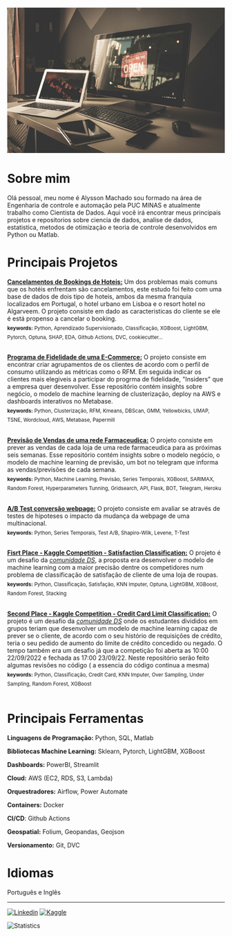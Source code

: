 
[![Image](https://github.com/alyssonvidal/alyssonvidal/blob/main/image.jpg)](https://www.github.com/alyssonvidal/)

# Sobre mim

Olá pessoal, meu nome é Alysson Machado sou formado na área de Engenharia de controle e automação pela PUC MINAS e atualmente trabalho como Cientista de Dados. Aqui você irá encontrar meus principais projetos e repositorios sobre ciencia de dados, analise de dados, estatistica, metodos de otimização e teoria de controle desenvolvidos em Python ou Matlab.<br>

# Principais Projetos

**[Cancelamentos de Bookings de Hoteis:](https://github.com/alyssonvidal/Hotel-Booking-Cancelations#readme)** 
 Um dos problemas mais comuns que os hotéis enfrentam são cancelamentos, este estudo foi feito com uma base de dados de dois tipo de hoteis, ambos da mesma franquia localizados em Portugal, o hotel urbano em Lisboa e o resort hotel no Algarveem. O projeto consiste em dado as caracteristicas do cliente se ele é está propenso a cancelar o booking.<br>
<sub>**keywords:** Python, Aprendizado Supervisionado, Classificação, XGBoost, LightGBM, Pytorch, Optuna, SHAP, EDA, Github Actions, DVC, cookiecutter... </sub><br><br>

**[Programa de Fidelidade de uma E-Commerce:](https://github.com/alyssonvidal/E-Commerce-Clusterization#readme)** 
 O projeto consiste em encontrar criar agrupamentos de os clientes de acordo com o perfil de consumo utilizando as métricas como o RFM. Em seguida indicar os clientes mais elegiveis a participar do progrma de fidelidade, "Insiders" que a empresa quer desenvolver. Esse repositório contém insights sobre negócio, o modelo de machine learning de clusterização, deploy na AWS e dashboards interativos no Metabase.<br>
<sub>**keywords:** Python, Clusterização, RFM, Kmeans, DBScan, GMM, Yellowbicks, UMAP, TSNE, Wordcloud, AWS, Metabase, Papermill</sub><br><br>

**[Previsão de Vendas de uma rede Farmaceudica:](https://github.com/alyssonvidal/Rossmann-Sales-Forecast#readme)** 
 O projeto consiste em prever as vendas de cada loja de uma rede farmaceudica para as próximas seis semanas. Esse repositório contém insights sobre o modelo negócio, o modelo de machine learning de previsão, um bot no telegram que informa as vendas/previsões de cada semana.<br>
<sub>**keywords:** Python, Machine Learning, Previsão, Series Temporais, XGBoost, SARIMAX, Random Forest, Hyperparameters Tunning, Gridsearch, API, Flask, BOT, Telegram, Heroku </sub><br><br>

 **[A/B Test conversão webpage:]( https://github.com/alyssonvidal/webpage_conversion_test_ab)** 
 O projeto consiste em avaliar se através de testes de hipoteses o impacto da mudança da webpage de uma multinacional.<br>
 <sub>**keywords:** Python, Series Temporais, Test A/B, Shapiro-Wilk, Levene, T-Test</sub><br><br>
 
**[Fisrt Place - Kaggle Competition - Satisfaction Classification:](https://www.kaggle.com/competitions/instyle-nps/code)** 
 O projeto é um desafio da *[comunidade DS](https://comunidadeds.com/)*, a proposta era desenvolver o modelo de machine learning com a maior precisão dentre os competidores num problema de classificação de satisfação de cliente de uma loja de roupas.<br>
 <sub>**keywords:** Python, Classificação, Satisfação, KNN Imputer, Optuna, LightGBM, XGBoost, Random Forest, Stacking </sub><br><br>

**[Second Place - Kaggle Competition - Credit Card Limit Classification:](https://github.com/alyssonvidal/Credit-Card-Limit-Classification)** 
 O projeto é um desafio da *[comunidade DS](https://comunidadeds.com/)* onde os estudantes divididos em grupos teriam que desenvolver um modelo de machine learning capaz de prever se o cliente, de acordo com o seu histório de requisições de crédito, teria o seu pedido de aumento do limite de crédito concedido ou negado. O tempo também era um desafio já que a competição foi aberta as 10:00 22/09/2022 e fechada as 17:00 23/09/22. Neste repositório serão feito algumas revisões no código ( a essencia do código continua a mesma)<br>
 <sub>**keywords:** Python, Classificação, Credit Card, KNN Imputer, Over Sampling, Under Sampling, Random Forest, XGBoost</sub><br><br>

# Principais Ferramentas

**Linguagens de Programação:** Python, SQL, Matlab

**Bibliotecas Machine Learning:** Sklearn, Pytorch, LightGBM, XGBoost

**Dashboards:** PowerBI, Streamlit

**Cloud:** AWS (EC2, RDS, S3, Lambda)

**Orquestradores:** Airflow, Power Automate

**Containers:** Docker 

**CI/CD**: Github Actions

**Geospatial:** Folium, Geopandas, Geojson

**Versionamento:** Git, DVC

# Idiomas 

Português e Inglês
 
 ***
 
[![Linkedin](https://img.shields.io/badge/LinkedIn-0077B5?style=for-the-badge&logo=linkedin&logoColor=white)](https://www.linkedin.com/in/alyssonmach/)
[![Kaggle](https://img.shields.io/badge/Kaggle-20BEFF?style=for-the-badge&logo=Kaggle&logoColor=white)](https://www.kaggle.com/alyssonvidal/)


![Statistics](https://github-readme-stats.vercel.app/api?username=alyssonvidal&count_private=true)
